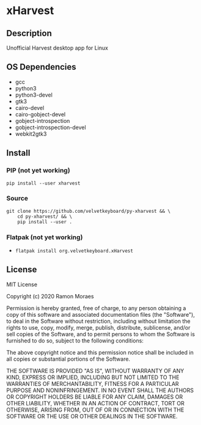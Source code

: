# xHarvest

## Description

Unofficial Harvest desktop app for Linux

## OS Dependencies

- gcc
- python3
- python3-devel
- gtk3
- cairo-devel
- cairo-gobject-devel
- gobject-introspection
- gobject-introspection-devel
- webkit2gtk3

## Install

### PIP (not yet working)

`pip install --user xharvest`

### Source

```
git clone https://github.com/velvetkeyboard/py-xharvest && \
    cd py-xharvest/ && \
    pip install --user .
```

### Flatpak (not yet working)

- `flatpak install org.velvetkeyboard.xHarvest`

## License

MIT License

Copyright (c) 2020 Ramon Moraes

Permission is hereby granted, free of charge, to any person obtaining a copy
of this software and associated documentation files (the "Software"), to deal
in the Software without restriction, including without limitation the rights
to use, copy, modify, merge, publish, distribute, sublicense, and/or sell
copies of the Software, and to permit persons to whom the Software is
furnished to do so, subject to the following conditions:

The above copyright notice and this permission notice shall be included in all
copies or substantial portions of the Software.

THE SOFTWARE IS PROVIDED "AS IS", WITHOUT WARRANTY OF ANY KIND, EXPRESS OR
IMPLIED, INCLUDING BUT NOT LIMITED TO THE WARRANTIES OF MERCHANTABILITY,
FITNESS FOR A PARTICULAR PURPOSE AND NONINFRINGEMENT. IN NO EVENT SHALL THE
AUTHORS OR COPYRIGHT HOLDERS BE LIABLE FOR ANY CLAIM, DAMAGES OR OTHER
LIABILITY, WHETHER IN AN ACTION OF CONTRACT, TORT OR OTHERWISE, ARISING FROM,
OUT OF OR IN CONNECTION WITH THE SOFTWARE OR THE USE OR OTHER DEALINGS IN THE
SOFTWARE.
